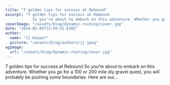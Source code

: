 ```yaml
---
title: "7 golden tips for success at Rebound"
excerpt: "7 golden tips for success at Rebound
            So you’re about to embark on this adventure. Whether you go for a 100 or 200 mile diy gravel quest, you will probably be pushing some boundaries. Here "
coverImage: "/assets/blog/dynamic-routing/cover.jpg"
date: "2024-02-05T15:59:31.638Z"
author:
  name: "JJ Kasper"
  picture: "/assets/blog/authors/jj.jpeg"
ogImage:
  url: "/assets/blog/dynamic-routing/cover.jpg"
---
```


7 golden tips for success at Rebound
            So you’re about to embark on this adventure. Whether you go for a 100 or 200 mile diy gravel quest, you will probably be pushing some boundaries. Here are our...